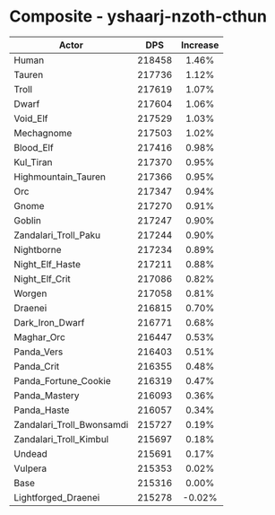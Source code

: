 # Composite - yshaarj-nzoth-cthun
| Actor | DPS | Increase |
|---|:---:|:---:|
|Human|218458|1.46%|
|Tauren|217736|1.12%|
|Troll|217619|1.07%|
|Dwarf|217604|1.06%|
|Void_Elf|217529|1.03%|
|Mechagnome|217503|1.02%|
|Blood_Elf|217416|0.98%|
|Kul_Tiran|217370|0.95%|
|Highmountain_Tauren|217366|0.95%|
|Orc|217347|0.94%|
|Gnome|217270|0.91%|
|Goblin|217247|0.90%|
|Zandalari_Troll_Paku|217244|0.90%|
|Nightborne|217234|0.89%|
|Night_Elf_Haste|217211|0.88%|
|Night_Elf_Crit|217086|0.82%|
|Worgen|217058|0.81%|
|Draenei|216815|0.70%|
|Dark_Iron_Dwarf|216771|0.68%|
|Maghar_Orc|216447|0.53%|
|Panda_Vers|216403|0.51%|
|Panda_Crit|216355|0.48%|
|Panda_Fortune_Cookie|216319|0.47%|
|Panda_Mastery|216093|0.36%|
|Panda_Haste|216057|0.34%|
|Zandalari_Troll_Bwonsamdi|215727|0.19%|
|Zandalari_Troll_Kimbul|215697|0.18%|
|Undead|215691|0.17%|
|Vulpera|215353|0.02%|
|Base|215316|0.00%|
|Lightforged_Draenei|215278|-0.02%|
